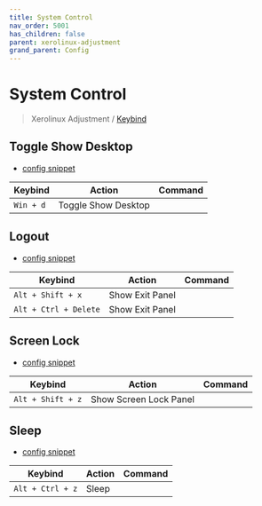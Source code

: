 ```yaml
---
title: System Control
nav_order: 5001
has_children: false
parent: xerolinux-adjustment
grand_parent: Config
---
```



# System Control

> Xerolinux Adjustment / [Keybind](https://samwhelp.github.io/xerolinux-adjustment/read/config/xerolinux-adjustment/keybind.html)


## Toggle Show Desktop

* [config snippet](https://github.com/samwhelp/xerolinux-adjustment/tree/main/prototype/xerolinux/part/xerolinux-keybind-main/config/xerolinux/kglobalshortcutsrc#L74)

| Keybind           | Action        | Command             |
| ----------------- | ------------ | -------------------- |
| `Win + d`  | Toggle Show Desktop |  |


## Logout

* [config snippet](https://github.com/samwhelp/xerolinux-adjustment/tree/main/prototype/xerolinux/part/xerolinux-keybind-main/config/xerolinux/kglobalshortcutsrc#L50)

| Keybind           | Action        | Command             |
| ----------------- | ------------ | -------------------- |
| `Alt + Shift + x`  | Show Exit Panel |  |
| `Alt + Ctrl + Delete`  | Show Exit Panel |  |


## Screen Lock

* [config snippet](https://github.com/samwhelp/xerolinux-adjustment/tree/main/prototype/xerolinux/part/xerolinux-keybind-main/config/xerolinux/kglobalshortcutsrc#L49)

| Keybind           | Action        | Command             |
| ----------------- | ------------ | -------------------- |
| `Alt + Shift + z`  | Show Screen Lock Panel |  |


## Sleep

* [config snippet](https://github.com/samwhelp/xerolinux-adjustment/tree/main/prototype/xerolinux/part/xerolinux-keybind-main/config/xerolinux/kglobalshortcutsrc#L314)

| Keybind           | Action        | Command             |
| ----------------- | ------------ | -------------------- |
| `Alt + Ctrl + z`  | Sleep |  |







